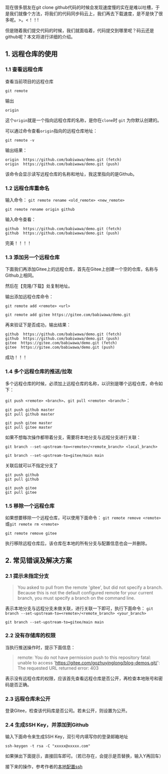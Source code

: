 现在很多朋友在git clone  github代码的时候会发现速度慢的实在是难以吐槽，于是我们就像个方法，将我们的代码同步码云上，我们再去下载速度，是不是快了很多呢。>。<！！!

但是随着我们提交代码的时候，我们就面临着，代码提交到哪里呢？码云还是github呢？本文将进行详细的介绍。



## 1. 远程仓库的使用

### 1.1 查看远程仓库

查看当前项目的远程仓库

~~~shell
git remote
~~~

输出

~~~shell
origin
~~~

这个`origin`就是一个指向远程仓库的名称，是你在`clone`时 `git` 为你默认创建的。

可以通过命令查看`origin`指向的远程仓库地址：

~~~shell
git remote -v
~~~

输出结果：

~~~shell
origin  https://github.com/babiwawa/demo.git (fetch)
origin  https://github.com/babiwawa/demo.git (push)
~~~

该命令会显示读写远程仓库的名称和地址，我这里指向的是Github。

### 1.2 远程仓库重命名

输入命令：
`git remote rename <old_remote> <new_remote>`

~~~shell 
git remote rename origin github
~~~

输入命令查看：

~~~shell
github  https://github.com/babiwawa/demo.git (fetch)
github  https://github.com/babiwawa/demo.git (push)
~~~

完美！！！！

### 1.3 添加另一个远程仓库

下面我们再添加Gitee上的远程仓库，首先在Gitee上创建一个空的仓库，名称与Github上相同。

然后在【克隆/下载】处复制地址。

输出添加远程仓库命令：

`git remote add <remote> <url>`

~~~shell
git remote add gitee https://gitee.com/babiwawa/demo.git 
~~~

再来验证下是否成功，输出结果：

~~~shell
github  https://github.com/babiwawa/demo.git (fetch)
github  https://github.com/babiwawa/demo.git (push)
gitee  https://gitee.com/babiwawa/demo.git (fetch)
gitee  https://gitee.com/babiwawa/demo.git (push)
~~~

成功！！！

### 1.4 多个远程仓库的推送/拉取

多个远程仓库的时候，必须加上远程仓库的名称，以识别是哪个远程仓库，命令如下：

`git push <remote> <branch>`、`git pull <remote> <branch>`：

~~~shell
git push github master
git pull github master

git push gitee master
git pull gitee master
~~~

如果不想每次操作都带着分支，需要将本地分支与远程分支进行关联：

`git branch --set-upstream-to=<remote>/<remote_branch> <local_branch>`

~~~shell
git branch --set-upstream-to=gitee/main main
~~~

关联后就可以不指定分支了

~~~shell
git push github
git pull github

git push gitee
git pull gitee
~~~

### 1.5 移除一个远程仓库

如果想要移除一个远程仓库，可以使用下面命令：
`git remote remove <remote>`或`git remote rm <remote>`

~~~shell
git remote remove gitee
~~~

执行移除远程仓库后，该仓库在本地的所有分支与配置信息也会一并删除。

## 2. 常见错误及解决方案

### 2.1 提示未指定分支

> You asked to pull from the remote 'gitee', but did not specify
> a branch. Because this is not the default configured remote
> for your current branch, you must specify a branch on the command line.

表示本地分支与远程分支未做关联，进行关联一下即可，执行下面命令：
`git branch --set-upstream-to=<remote>/<remote_branch> <your_branch>`

~~~shell
git branch --set-upstream-to=gitee/main main
~~~

### 2.2 没有存储库的权限

当执行推送操作时，提示下面信息：

> remote: You do not have permission push to this repository
> fatal: unable to access 'https://gitee.com/gozhuyinglong/blog-demos.git/': The requested URL returned error: 403

表示没有远程仓库的权限，应该首先查看远程仓库是否公开，再检查本地账号和密码是否正确。

### 2.3 远程仓库未公开

登录Gitee，检查该代码库是否公司。若未公开，则设置为公开。

### 2.4 生成SSH Key，并添加到Github

输入下面命令来生成SSH Key，双引号内填写你的登录邮箱地址

~~~shell
ssh-keygen -t rsa -C "xxxxx@xxxxx.com" 
~~~

如果弹出下面提示，直接回车即可。（若已存在，会提示是否替换，输入Y再回车）

接下来的操作，参考作者的[本地配置ssh](https://blog.csdn.net/qq_38140292/article/details/110730314)